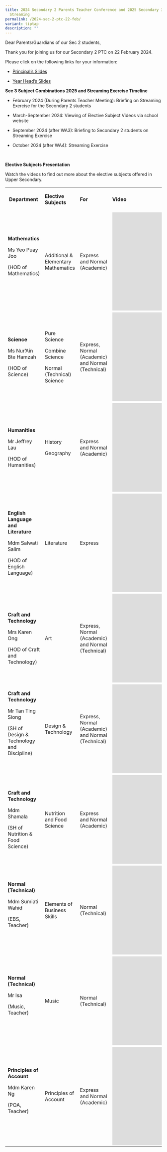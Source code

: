 ```yaml
---
title: 2024 Secondary 2 Parents Teacher Conference and 2025 Secondary 3 Subject
  Streaming
permalink: /2024-sec-2-ptc-22-feb/
variant: tiptap
description: ""
---
```

<p>Dear Parents/Guardians of our Sec 2 students,</p>
<p></p>
<p>Thank you for joining us for our Secondary 2 PTC on 22 February 2024.</p>
<p></p>
<p>Please click on the following links for your information:</p>
<ul data-tight="true" class="tight">
<li>
<p><a href="/files/For_School_Website_P_s_Dialogue_with_Sec_2_Parents_22_Feb_2024.pdf" rel="noopener noreferrer nofollow" target="_blank">Principal’s Slides</a>
</p>
</li>
<li>
<p><a href="/files/For_School_Website_Year_Head_Slides_Sec_2_PTC.pdf" rel="noopener noreferrer nofollow" target="_blank">Year Head’s Slides</a>
</p>
</li>
</ul>
<p></p>
<p><strong>Sec 3 Subject Combinations 2025 and Streaming Exercise Timeline</strong>
</p>
<p></p>
<ul data-tight="true" class="tight">
<li>
<p>February 2024 (During Parents Teacher Meeting): Briefing on Streaming
Exercise for the Secondary 2 students</p>
</li>
<li>
<p>March-September 2024: Viewing of Elective Subject Videos via school website</p>
</li>
<li>
<p>September 2024 (after WA3): Briefing to Secondary 2 students on Streaming
Exercise</p>
<p></p>
</li>
<li>
<p>October 2024 (after WA4): Streaming Exercise</p>
</li>
</ul>
<p>&nbsp;</p>
<p><strong>Elective Subjects Presentation</strong>
</p>
<p></p>
<p>Watch the videos to find out more about the elective subjects offered
in Upper Secondary.</p>
<table>
<tbody>
<tr>
<td rowspan="1" colspan="1">
<p><strong>&nbsp;Department</strong>
</p>
</td>
<td rowspan="1" colspan="1">
<p><strong>Elective Subjects</strong>
</p>
</td>
<td rowspan="1" colspan="1">
<p><strong>For</strong>
</p>
</td>
<td rowspan="1" colspan="1">
<p><strong>Video&nbsp;</strong>
</p>
</td>
<td rowspan="1" colspan="1">
<p></p>
</td>
</tr>
<tr>
<td rowspan="1" colspan="1">
<p><strong>Mathematics</strong>
</p>
<p>Ms Yeo Puay Joo</p>
<p>(HOD of Mathematics)</p>
<p>&nbsp;</p>
</td>
<td rowspan="1" colspan="1">
<p>Additional &amp; Elementary Mathematics</p>
<p></p>
</td>
<td rowspan="1" colspan="1">
<p>Express and Normal (Academic)</p>
</td>
<td rowspan="1" colspan="1">
<div class="iframe-wrapper">
<iframe height="315" width="560" allowfullscreen="true" frameborder="0" src="https://www.youtube.com/embed/B7tfCY7GrTY?si=LQx1rxLwCvp38znC"></iframe>
</div>
</td>
<td rowspan="1" colspan="1">
<p></p>
</td>
</tr>
<tr>
<td rowspan="1" colspan="1">
<p><strong>Science</strong>
</p>
<p>Ms Nur’Ain Bte Hamzah</p>
<p>(HOD of Science)</p>
</td>
<td rowspan="1" colspan="1">
<p>Pure Science</p>
<p>Combine Science</p>
<p>Normal (Technical) Science</p>
</td>
<td rowspan="1" colspan="1">
<p>Express, Normal (Academic) and Normal (Technical)</p>
</td>
<td rowspan="1" colspan="1">
<div class="iframe-wrapper">
<iframe style="box-sizing: inherit;" height="285" width="400" allowfullscreen="true" frameborder="0" src="https://www.youtube.com/embed/BZZnZTLBzTU"></iframe>
</div>
</td>
<td rowspan="1" colspan="1">
<p></p>
</td>
</tr>
<tr>
<td rowspan="1" colspan="1">
<p><strong>Humanities</strong>
</p>
<p>Mr Jeffrey Lau</p>
<p>(HOD of Humanities)</p>
</td>
<td rowspan="1" colspan="1">
<p>History</p>
<p>Geography</p>
</td>
<td rowspan="1" colspan="1">
<p>Express and Normal (Academic)</p>
</td>
<td rowspan="1" colspan="1">
<div class="iframe-wrapper">
<iframe style="box-sizing: inherit;" height="285" width="400" allowfullscreen="true" frameborder="0" src="https://www.youtube.com/embed/ZJiTzXmwyYg"></iframe>
</div>
</td>
<td rowspan="1" colspan="1">
<p></p>
</td>
</tr>
<tr>
<td rowspan="1" colspan="1">
<p><strong>English Language and Literature</strong>
</p>
<p>Mdm Salwati Salim</p>
<p>(HOD of English Language)</p>
</td>
<td rowspan="1" colspan="1">
<p>Literature</p>
</td>
<td rowspan="1" colspan="1">
<p>Express</p>
</td>
<td rowspan="1" colspan="1">
<div class="iframe-wrapper">
<iframe height="315" width="560" allowfullscreen="true" frameborder="0" src="https://www.youtube.com/embed/LEuR_uniLdc?si=B4xIKQy3ojEqZ7cX"></iframe>
</div>
</td>
<td rowspan="1" colspan="1">
<p></p>
</td>
</tr>
<tr>
<td rowspan="1" colspan="1">
<p><strong>Craft and Technology&nbsp;</strong>
</p>
<p>Mrs Karen Ong</p>
<p>(HOD of Craft and Technology)</p>
</td>
<td rowspan="1" colspan="1">
<p>Art</p>
</td>
<td rowspan="1" colspan="1">
<p>Express, Normal (Academic) and Normal (Technical)</p>
</td>
<td rowspan="1" colspan="1">
<div class="iframe-wrapper">
<iframe style="box-sizing: inherit;" height="285" width="400" allowfullscreen="true" frameborder="0" src="https://www.youtube.com/embed/GLV1mQJ0IoY"></iframe>
</div>
</td>
<td rowspan="1" colspan="1">
<p></p>
</td>
</tr>
<tr>
<td rowspan="1" colspan="1">
<p><strong>Craft and Technology&nbsp;</strong>
</p>
<p>Mr Tan Ting Siong</p>
<p>(SH of Design &amp; Technology and Discipline)</p>
<p><strong>&nbsp;</strong>
</p>
</td>
<td rowspan="1" colspan="1">
<p>Design &amp; Technology</p>
</td>
<td rowspan="1" colspan="1">
<p>Express, Normal (Academic) and Normal (Technical)</p>
</td>
<td rowspan="1" colspan="1">
<div class="iframe-wrapper">
<iframe style="box-sizing: inherit;" height="285" width="400" allowfullscreen="true" frameborder="0" src="https://www.youtube.com/embed/xbrneNfrwFw"></iframe>
</div>
</td>
<td rowspan="1" colspan="1">
<p></p>
</td>
</tr>
<tr>
<td rowspan="1" colspan="1">
<p><strong>Craft and Technology&nbsp;</strong>
</p>
<p>Mdm Shamala</p>
<p>(SH of Nutrition &amp; Food Science)</p>
</td>
<td rowspan="1" colspan="1">
<p>Nutrition and Food Science</p>
</td>
<td rowspan="1" colspan="1">
<p>Express and Normal (Academic)</p>
</td>
<td rowspan="1" colspan="1">
<div class="iframe-wrapper">
<iframe style="box-sizing: inherit;" height="285" width="400" allowfullscreen="true" frameborder="0" src="https://www.youtube.com/embed/s4-BWZ1G3n0"></iframe>
</div>
</td>
<td rowspan="1" colspan="1">
<p></p>
</td>
</tr>
<tr>
<td rowspan="1" colspan="1">
<p><strong>Normal (Technical)</strong>
</p>
<p>Mdm Sumiati Wahid</p>
<p>(EBS, Teacher)</p>
<p><strong>&nbsp;</strong>
</p>
</td>
<td rowspan="1" colspan="1">
<p>Elements of Business Skills</p>
</td>
<td rowspan="1" colspan="1">
<p>Normal (Technical)</p>
</td>
<td rowspan="1" colspan="1">
<div class="iframe-wrapper">
<iframe style="box-sizing: inherit;" height="285" width="400" allowfullscreen="true" frameborder="0" src="https://www.youtube.com/embed/fYijG_-qVRs"></iframe>
</div>
</td>
<td rowspan="1" colspan="1">
<p></p>
</td>
</tr>
<tr>
<td rowspan="1" colspan="1">
<p><strong>Normal (Technical)</strong>
</p>
<p>Mr Isa</p>
<p>(Music, Teacher)</p>
<p><strong>&nbsp;</strong>
</p>
</td>
<td rowspan="1" colspan="1">
<p>Music</p>
</td>
<td rowspan="1" colspan="1">
<p>Normal (Technical)</p>
</td>
<td rowspan="1" colspan="1">
<div class="iframe-wrapper">
<iframe style="box-sizing: inherit;" height="285" width="400" allowfullscreen="true" frameborder="0" src="https://www.youtube.com/embed/-MLO_te_5Bs"></iframe>
</div>
</td>
<td rowspan="1" colspan="1">
<p>&nbsp;</p>
</td>
</tr>
<tr>
<td rowspan="1" colspan="1">
<p><strong>Principles of Account</strong>
</p>
<p>Mdm Karen Ng</p>
<p>(POA, Teacher)</p>
<p><strong>&nbsp;</strong>
</p>
</td>
<td rowspan="1" colspan="1">
<p>Principles of Account</p>
</td>
<td rowspan="1" colspan="1">
<p>Express and Normal (Academic)</p>
</td>
<td rowspan="1" colspan="1">
<div class="iframe-wrapper">
<iframe height="315" width="560" allowfullscreen="true" frameborder="0" src="https://www.youtube.com/embed/Xw25vtvaIyI?si=WfDEdNY067v2Sbw1"></iframe>
</div>
</td>
<td rowspan="1" colspan="1">
<p>&nbsp;</p>
</td>
</tr>
</tbody>
</table>
<p></p>